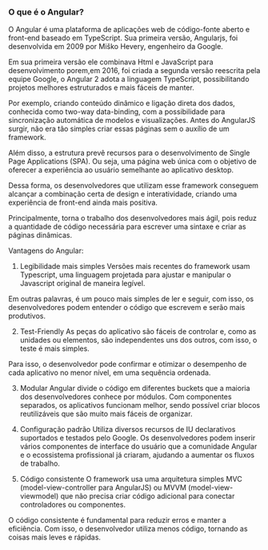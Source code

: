 ### O que é o Angular?

O Angular é uma plataforma de aplicações web de código-fonte aberto e front-end baseado em TypeScript. Sua primeira versão, Angularjs, foi desenvolvida em 2009 por Miško Hevery, engenheiro da Google.

Em sua primeira versão ele combinava Html e JavaScript para desenvolvimento porem,em 2016, foi criada a segunda versão reescrita pela equipe Google, o Angular 2 adota a linguagem TypeScript, possibilitando projetos melhores estruturados e mais fáceis de manter.

Por exemplo, criando conteúdo dinâmico e ligação direta dos dados, conhecida como two-way data-binding, com a possibilidade para sincronização automática de modelos e visualizações. Antes do AngularJS surgir, não era tão simples criar essas páginas sem o auxílio de um framework.

Além disso, a estrutura prevê recursos para o desenvolvimento de Single Page Applications (SPA). Ou seja, uma página web única com o objetivo de oferecer a experiência ao usuário semelhante ao aplicativo desktop.

Dessa forma, os desenvolvedores que utilizam esse framework conseguem alcançar a combinação certa de design e interatividade, criando uma experiência de front-end ainda mais positiva.

Principalmente, torna o trabalho dos desenvolvedores mais ágil, pois reduz a quantidade de código necessária para escrever uma sintaxe e criar as páginas dinâmicas.

Vantagens do Angular:

1. Legibilidade mais simples
Versões mais recentes do framework usam Typescript, uma linguagem projetada para ajustar e manipular o Javascript original de maneira legível. 

Em outras palavras, é um pouco mais simples de ler e seguir, com isso, os desenvolvedores podem entender o código que escrevem e serão mais produtivos.

2. Test-Friendly
As peças do aplicativo são fáceis de controlar e, como as unidades ou elementos, são independentes uns dos outros, com isso, o teste é mais simples. 

Para isso, o desenvolvedor pode confirmar e otimizar o desempenho de cada aplicativo no menor nível, em uma sequência ordenada.

3. Modular
Angular divide o código em diferentes buckets que a maioria dos desenvolvedores conhece por módulos. Com componentes separados, os aplicativos funcionam melhor, sendo possível criar blocos reutilizáveis ​​que são muito mais fáceis de organizar.

4. Configuração padrão
Utiliza diversos recursos de IU declarativos suportados e testados pelo Google. Os desenvolvedores podem inserir vários componentes de interface do usuário que a comunidade Angular e o ecossistema profissional já criaram, ajudando a aumentar os fluxos de trabalho.

5. Código consistente
O framework usa uma arquitetura simples MVC (model-view-controller para AngularJS) ou MVVM (model-view-viewmodel) que não precisa criar código adicional para conectar controladores ou componentes. 

O código consistente é fundamental para reduzir erros e manter a eficiência. Com isso, o desenvolvedor utiliza menos código, tornando as coisas mais leves e rápidas.



